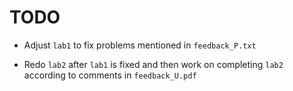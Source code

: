 # TODO

- Adjust `lab1` to fix problems mentioned in `feedback_P.txt`

- Redo `lab2` after `lab1` is fixed and then work on completing `lab2` according to comments in `feedback_U.pdf`
